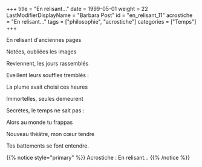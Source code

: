 +++
title = "En relisant..."
date = 1999-05-01
weight = 22
LastModifierDisplayName = "Barbara Post"
id = "en_relisant_11"
acrostiche = "En relisant..."
tags = ["philosophie", "acrostiche"]
categories = ["Temps"]
+++

En relisant d'anciennes pages

Notées, oubliées les images

Reviennent, les jours rassemblés

Eveillent leurs souffles tremblés :

La plume avait choisi ces heures

Immortelles, seules demeurent

Secrètes, le temps ne sait pas :

Alors au monde tu frappas

Nouveau théâtre, mon cœur tendre

Tes battements se font entendre.

{{% notice style="primary" %}}
Acrostiche : En relisant...
{{% /notice %}}
